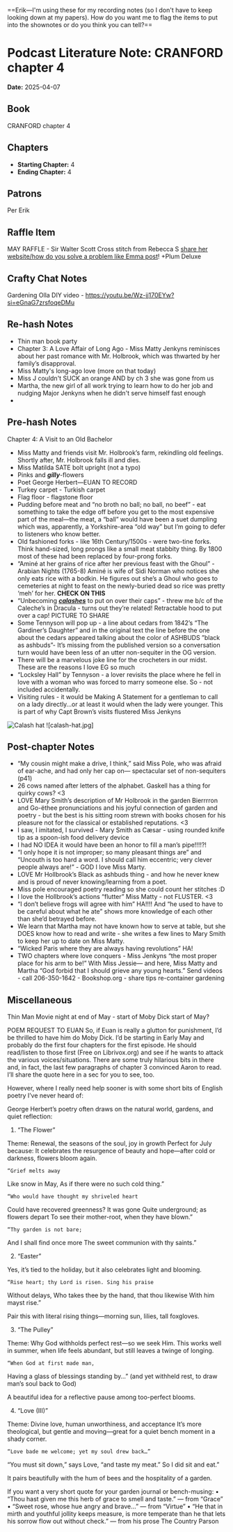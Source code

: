 ==Erik—I'm using these for my recording notes (so I don't have to keep looking down at my papers). How do you want me to flag the items to put into the shownotes or do you think you can tell?==


# Podcast Literature Note: CRANFORD chapter 4

**Date:** 2025-04-07

## Book
CRANFORD chapter 4 

## Chapters
- **Starting Chapter:** 4
- **Ending Chapter:** 4

## Patrons
Per Erik

## Raffle Item
MAY RAFFLE - Sir Walter Scott Cross stitch from Rebecca S [share her website/how do you solve a problem like Emma post](xxx)!
+Plum Deluxe  
## Crafty Chat Notes
Gardening Olla DIY video - https://youtu.be/Wz-jj170EYw?si=eGnaG7zrsfoqeDMu

## Re-hash Notes
- Thin man book party 
- Chapter 3: A Love Affair of Long Ago - Miss Matty Jenkyns reminisces about her past romance with Mr. Holbrook, which was thwarted by her family’s disapproval. 
- Miss Matty's long-ago love (more on that today)
- Miss J couldn't SUCK an orange AND by ch 3 she was gone from us
- Martha, the new girl of all work trying to learn how to do her job and nudging Major Jenkyns when he didn't serve himself fast enough
- 


## Pre-hash Notes
Chapter 4: A Visit to an Old Bachelor
- Miss Matty and friends visit Mr. Holbrook’s farm, rekindling old feelings. Shortly after, Mr. Holbrook falls ill and dies.
- Miss Matilda SATE bolt upright (not a typo)
- Pinks and ***gilly***-flowers
- Poet George Herbert—EUAN TO RECORD
- Turkey carpet - Turkish carpet
- Flag floor - flagstone floor
- Pudding before meat and “no broth no ball; no ball, no beef” - eat something to take the edge off before you get to the most expensive part of the meal—the meat, a “ball” would have been a suet dumpling which was, apparently, a Yorkshire-area “old way” but I’m going to defer to listeners who know better.
- Old fashioned forks - like 16th Century/1500s - were two-tine forks. Think hand-sized, long prongs like a small meat stabbity thing. By 1800 most of these had been replaced by four-prong forks.
- “Aminé at her grains of rice after her previous feast with the Ghoul” - Arabian Nights (1765-8) Aminé is wife of Sidi Norman who notices she only eats rice with a bodkin. He figures out she’s a Ghoul who goes to cemeteries at night to feast on the newly-buried dead so rice was pretty ‘meh’ for her. **CHECK ON THIS**
- “Unbecoming [***calashes***](https://collections.mfa.org/objects/116425) to put on over their caps” - threw me b/c of the Caleche’s in Dracula - turns out they’re related! Retractable hood to put over a cap! PICTURE TO SHARE
- Some Tennyson will pop up - a line about cedars from 1842’s “The Gardiner’s Daughter” and in the original text the line before the one about the cedars appeared talking about the color of ASHBUDS ”black as ashbuds”- It’s missing from the published version so a conversation turn would have been less of an utter non-sequiter in the OG version.
- There will be a marvelous joke line for the crocheters in our midst. These are the reasons I love EG so much
- “Locksley Hall” by Tennyson - a lover revisits the place where he fell in love with a woman who was forced to marry someone else. So - not included accidentally.
- Visiting rules - it would be Making A Statement for a gentleman to call on a lady directly…or at least it would when the lady were younger. This is part of why Capt Brown’s visits flustered Miss Jenkyns

![Calash hat](./media/calash-hat.jpg)
![calash-hat.jpg]

## Post-chapter Notes
- “My cousin might make a drive, I think,” said Miss Pole, who was afraid of ear-ache, and had only her cap on— spectacular set of non-sequiters (p41)
- 26 cows named after letters of the alphabet. Gaskell has a thing for quirky cows? <3 
- LOVE Mary Smith’s description of Mr Holbrook in the garden Bierrrron and Go-ëthee pronunciations and his joyful connection of garden and poetry - but the best is his sitting room strewn with books chosen for his pleasure not for the classical or established reputations. <3
- I saw, I imitated, I survived - Mary Smith as Cæsar - using rounded knife tip as a spoon-ish food delivery device
- I had NO IDEA it would have been an honor to fill a man’s pipe!!!!?!
- “I only hope it is not improper; so many pleasant things are” and “Uncouth is too hard a word. I should call him eccentric; very clever people always are!” - GOD I love Miss Marty.
- LOVE Mr Hollbrook’s Black as ashbuds thing - and how he never knew and is proud of never knowing/learning from a poet.
- Miss pole encouraged poetry reading so she could count her stitches :D 
- I love the Hollbrook’s actions “flutter” Miss Matty - not FLUSTER. <3 
- “I don’t believe frogs will agree with him” HA!!!! And “he used to have to be careful about what he ate” shows more knowledge of each other than she’d betrayed before.
- We learn that Martha may not have known how to serve at table, but she DOES know how to read and write - she writes a few lines to Mary Smith to keep her up to date on Miss Matty.
- “Wicked Paris where they are always having revolutions” HA!
- TWO chapters where love conquers - Miss Jenkyns “the most proper place for his arm to be!” With Miss Jessie— and here, Miss Matty and Martha “God forbid that I should grieve any young hearts.”
Send videos - call 206-350-1642 - Bookshop.org - share tips re-container gardening

## Miscellaneous
Thin Man Movie night at end of May - start of Moby Dick start of May?

POEM REQUEST TO EUAN
So, if Euan is really a glutton for punishment, I’d be thrilled to have him do Moby Dick. I’d be starting in Early May and probably do the first four chapters for the first episode. He should read/listen to those first (Free on Librivox.org) and see if he wants to attack the various voices/situations. There are some truly hilarious bits in there and, in fact, the last few paragraphs of chapter 3 convinced Aaron to read. I’ll share the quote here in a sec for you to see, too.

However, where I really need help sooner is with some short bits of English poetry I’ve never heard of:

George Herbert’s poetry often draws on the natural world, gardens, and quiet reflection:
1. “The Flower”

Theme: Renewal, the seasons of the soul, joy in growth
Perfect for July because: It celebrates the resurgence of beauty and hope—after cold or darkness, flowers bloom again.

	“Grief melts away
Like snow in May,
As if there were no such cold thing.”

	“Who would have thought my shriveled heart
Could have recovered greenness? It was gone
Quite underground; as flowers depart
To see their mother-root, when they have blown.”

	“Thy garden is not bare;
And I shall find once more
The sweet communion with thy saints.”

2. “Easter”

Yes, it’s tied to the holiday, but it also celebrates light and blooming.

	“Rise heart; thy Lord is risen. Sing his praise
Without delays,
Who takes thee by the hand, that thou likewise
With him mayst rise.”

Pair this with literal rising things—morning sun, lilies, tall foxgloves.

3. “The Pulley”

Theme: Why God withholds perfect rest—so we seek Him.
This works well in summer, when life feels abundant, but still leaves a twinge of longing.

	“When God at first made man,
Having a glass of blessings standing by…”
(and yet withheld rest, to draw man’s soul back to God)

A beautiful idea for a reflective pause among too-perfect blooms.

4. “Love (III)”

Theme: Divine love, human unworthiness, and acceptance
It’s more theological, but gentle and moving—great for a quiet bench moment in a shady corner.

	“Love bade me welcome; yet my soul drew back…”
“You must sit down,” says Love, “and taste my meat.”
So I did sit and eat.”

It pairs beautifully with the hum of bees and the hospitality of a garden.

If you want a very short quote for your garden journal or bench-musing:
	•	“Thou hast given me this herb of grace to smell and taste.” — from “Grace”
	•	“Sweet rose, whose hue angry and brave…” — from “Virtue”
	•	“He that in mirth and youthful jollity keeps measure, is more temperate than he that lets his sorrow flow out without check.” — from his prose The Country Parson  